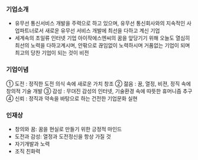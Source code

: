
### 기업소개

- 유무선 통신서비스 개발을 주력으로 하고 있으며, 유무선 통신회사와의 지속적인 사업파트너로서 새로운 유무선 서비스 개발에 최선을 다하고 계신 기업
- 세계속의 초일류 인터넷 기업 아이작에스엔씨의 꿈을 앞당기기 위해 오늘도 열심히 최선의 노력을 다하고계시며, 안팎으로 끊임없이 노력하시며 거품없는 기업이 되며 최고의 당찬 기업이 되는 것이 비전

### 기업이념

① 도전 : 정직한 도전 의식 속에 새로운 가치 창조
② 젊음 : 꿈, 열정, 비젼, 정직 속에 창의적 기술 개발
③ 감성 : 무뎌진 감성의 인터넷, 기술환경 속에 따뜻한 휴머니즘 추구
④ 신뢰 : 정직과 약속을 바탕으로 하는 건전한 기업문화 실현

### 인재상

- 창의와 꿈: 꿈을 현실로 만들기 위한 긍정적 마인드
- 도전과 감성: 열정과 도전정신을 항상 가질 것
- 자기개발과 노력
- 조직 친화력
